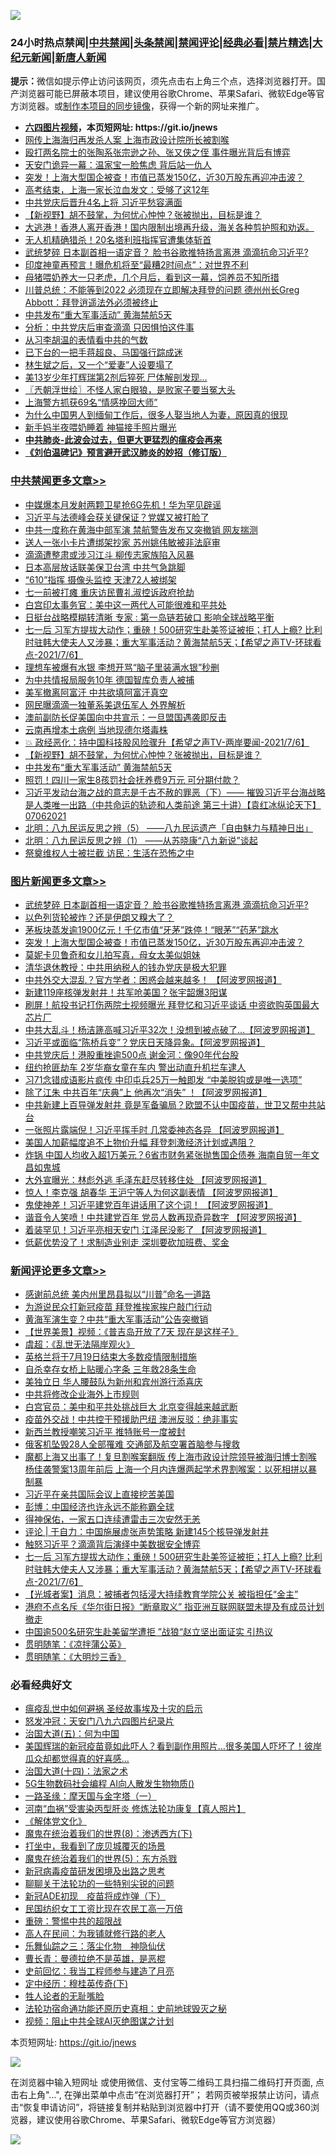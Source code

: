 ![](https://raw.githubusercontent.com/fqnews/bnews/master/64photo/fqnews-qr.jpg)

<div id="tt">
<h3>24小时热点禁闻|<a href="#%E4%B8%AD%E5%85%B1%E7%A6%81%E9%97%BB%E6%9B%B4%E5%A4%9A%E6%96%87%E7%AB%A0">中共禁闻</a>|<a href="#%E5%9B%BE%E7%89%87%E6%96%B0%E9%97%BB%E6%9B%B4%E5%A4%9A%E6%96%87%E7%AB%A0">头条禁闻</a>|<a href="#%E6%96%B0%E9%97%BB%E8%AF%84%E8%AE%BA%E6%9B%B4%E5%A4%9A%E6%96%87%E7%AB%A0">禁闻评论|<a href="#%E5%BF%85%E7%9C%8B%E7%BB%8F%E5%85%B8%E5%A5%BD%E6%96%87">经典必看|<a href="/video.md#%E7%A6%81%E7%89%87%E7%B2%BE%E9%80%89">禁片精选</a>|<a href="https://github.com/fqnews/djy/blob/master/gb/nf1351518.md#1">大纪元新闻</a>|<a href="https://github.com/fqnews/ntdtv/blob/master/gb/prog204.md#1">新唐人新闻</a></h3>
<div><b>提示：</b>微信如提示停止访问该网页，须先点击右上角三个点，选择浏览器打开。国产浏览器可能已屏蔽本项目，建议使用谷歌Chrome、苹果Safari、微软Edge等官方浏览器。或<a href="https://github.com/fqnews/bnews/blob/master/%E5%88%B6%E4%BD%9Cgit%E7%A6%81%E9%97%BB%E9%95%9C%E5%83%8F.md">制作本项目的同步镜像</a>，获得一个新的网址来推广。</div>
<ul>
<li><b><a href="http://d1.bdrive.tk/64.mp4" target="_blank">六四图片视频</a>，本页短网址: https://git.io/jnews</b></li>
<li><a href="/cbnews/20210706/1581524.md">网传上海海归再发杀人案 上海市政设计院所长被割喉</a></li>
<li><a href="/baitai/20210706/1581380.md">殴打两名院士的张陶系张宗逊之孙、张又侠之侄 事件曝光背后有博弈</a></li>
<li><a href="/cbnews/20210706/1581435.md">天安门诡异一幕：温家宝一脸焦虑 背后站一仇人</a></li>
<li><a href="/topimagenews/20210706/1581505.md">突发！上海大型国企被查！市值已蒸发150亿，近30万股东再迎冲击波？</a></li>
<li><a href="/cnnews/20210706/1581257.md">高考结束，上海一家长泣血发文：受够了这12年</a></li>
<li><a href="/cbnews/20210706/1581407.md">中共党庆后晋升4名上将 习近平愁容满面</a></li>
<li><a href="/comments/20210706/1581674.md">【新视野】胡不鼓掌，为何忧心忡忡？张被抛出，目标是谁？</a></li>
<li><a href="/bannedvideo/20210706/1581663.md">大逃港！香港人离开香港！国内限制出境再升级，海关各种剪护照和劝返。</a></li>
<li><a href="/worldnews/20210706/1581480.md">无人机精确猎杀！20名塔利班指挥官遭集体斩首</a></li>
<li><a href="/topimagenews/20210706/1581728.md">武统梦碎 日本副首相一语定音？ 脸书谷歌推特扬言离港 滴滴抗命习近平?</a></li>
<li><a href="/worldnews/20210706/1581448.md">印度神童再预言！曝危机将至“最糟2时间点”：对世界不利</a></li>
<li><a href="/funmedia/20210706/1581241.md">母猪喂奶养大一只老虎，几个月后，看到这一幕，饲养员不知所措</a></li>
<li><a href="/bannedvideo/20210706/1581542.md">川普总统：不能等到2022  必须现在立即解决拜登的问题  德州州长Greg Abbott：拜登逍遥法外必须被终止</a></li>
<li><a href="/cbnews/20210706/1581613.md">中共发布“重大军事活动” 黄海禁航5天</a></li>
<li><a href="/cbnews/20210706/1581368.md">分析：中共党庆后审查滴滴 只因惧怕这件事</a></li>
<li><a href="/ssgc/20210706/1581675.md">从习李胡温的表情看中共的气数</a></li>
<li><a href="/cbnews/20210706/1581553.md">已下台的一把手蒋超良、马国强行踪成迷</a></li>
<li><a href="/cnnews/20210706/1581256.md">林生斌之后，又一个“爱妻”人设要塌了</a></li>
<li><a href="/cnnews/20210706/1581756.md">美13岁少年打辉瑞第2剂后猝死 尸体解剖发现…</a></li>
<li><a href="/ssgc/20210706/1581329.md">〖兲朝浮世绘〗不怪人家白眼狼，是败家子要当冤大头</a></li>
<li><a href="/baitai/20210706/1581692.md">上海警方抓获69名“情感挽回大师”</a></li>
<li><a href="/funmedia/20210706/1581389.md">为什么中国男人到缅甸工作后，很多人娶当地人为妻，原因真的很现</a></li>
<li><a href="/cnnews/20210706/1581273.md">新手妈半夜喂奶睡着 神猫接手照片曝光</a></li>
<li><b><a href="/comments/20200211/1275071.md" target="_blank">中共肺炎-此波会过去，但更大更猛烈的瘟疫会再来</a></b></li>
<li><b><a href="/comments/20200207/1272816.md" target="_blank">《刘伯温碑记》预言避开武汉肺炎的妙招（修订版）</a></b></li>
</ul>
</div>

<div class="catlist">
<h3><a href="/cbnews/" target="_blank">中共禁闻</a><span><a href="/cbnews/" target="_blank" rel="nofollow">更多文章>></a></span></h3>
<ul>
<li><a href="/cbnews/20210707/1581965.md" target="_blank">中媒爆本月发射两颗卫星抢6G先机！华为罕见辟谣</a></li>
<li><a href="/cbnews/20210707/1581955.md" target="_blank">习近平与法德峰会获关键保证？党媒又被打脸了</a></li>
<li><a href="/cbnews/20210707/1581947.md" target="_blank">中共一度称在黄海中部军演 禁航警告发布又突撤销 网友揣测</a></li>
<li><a href="/cbnews/20210707/1581921.md" target="_blank">送人一张小卡片遭绑架抄家 苏州姚伟敏被非法庭审</a></li>
<li><a href="/cbnews/20210707/1581906.md" target="_blank">滴滴遭整肃或涉习江斗 柳传志家族陷入风暴</a></li>
<li><a href="/cbnews/20210707/1581905.md" target="_blank">日本高层放话联美保卫台湾 中共气急跳脚</a></li>
<li><a href="/cbnews/20210707/1581904.md" target="_blank">“610”指挥 摄像头监控 天津72人被绑架</a></li>
<li><a href="/cbnews/20210707/1581903.md" target="_blank">七一前被打瘫 重庆访民曹礼淑控诉政府抢劫</a></li>
<li><a href="/cbnews/20210707/1581891.md" target="_blank">白宫印太事务官：美中这一两代人可能很难和平共处</a></li>
<li><a href="/cbnews/20210707/1581890.md" target="_blank">日挺台战略模糊转清晰 专家 : 第一岛链若破口 影响全球战略平衡</a></li>
<li><a href="/comments/20210707/1581858.md" target="_blank">七一后 习军方提拔大动作；重磅！500研究生赴美签证被拒；打人上瘾? 比利时驻韩大使夫人又涉暴；重大军事活动？黄海禁航5天；【希望之声TV-环球看点-2021/7/6】</a></li>
<li><a href="/cbnews/20210707/1581845.md" target="_blank">理想车被爆有水银 李想开骂“脑子里装满水银”秒删</a></li>
<li><a href="/cbnews/20210706/1581770.md" target="_blank">为中共情报局服务10年 德国智库负责人被捕</a></li>
<li><a href="/cbnews/20210706/1581735.md" target="_blank">美军撤离阿富汗 中共欲填阿富汗真空</a></li>
<li><a href="/cbnews/20210706/1581734.md" target="_blank">网民曝滴滴一独董系美退伍军人 外界解析</a></li>
<li><a href="/cbnews/20210706/1581716.md" target="_blank">澳前副防长促美国向中共宣示：一旦盟国遇袭即反击</a></li>
<li><a href="/cbnews/20210706/1581715.md" target="_blank">云南再增本土病例 当地现德尔塔毒株</a></li>
<li><a href="/comments/20210706/1581712.md" target="_blank">💥 政经恶化：持中国科技股风险骤升【希望之声TV-两岸要闻-2021/7/6】</a></li>
<li><a href="/comments/20210706/1581674.md" target="_blank">【新视野】胡不鼓掌，为何忧心忡忡？张被抛出，目标是谁？</a></li>
<li><a href="/cbnews/20210706/1581613.md" target="_blank">中共发布“重大军事活动” 黄海禁航5天</a></li>
<li><a href="/cbnews/20210706/1581612.md" target="_blank">照罚！四川一家生8孩罚社会抚养费9万元 可分期付款？</a></li>
<li><a href="/comments/20210706/1581604.md" target="_blank">习近平发动台海之战的意志是千古不赦的罪恶（下）—— 摧毁习近平台海战略是人类唯一出路（中共命运的轨迹和人类前途  第三十讲）【袁红冰纵论天下】 07062021</a></li>
<li><a href="/comments/20210706/1581589.md" target="_blank">北明：八九民运反思之辨（5） ——八九民运遗产「自由魅力与精神日出」</a></li>
<li><a href="/cbnews/20210706/1581574.md" target="_blank">北明：八九民运反思之辨（1） ——从苏晓康“八九新说”谈起</a></li>
<li><a href="/cbnews/20210706/1581563.md" target="_blank">祭奠维权人士被拦截 访民：生活在恐怖之中</a></li>

</ul>
</div>
<div class="catlist">
<h3><a href="/topimagenews/" target="_blank">图片新闻</a><span><a href="/topimagenews/" target="_blank" rel="nofollow">更多文章>></a></span></h3>
<ul>
<li><a href="/topimagenews/20210706/1581728.md" target="_blank">武统梦碎 日本副首相一语定音？ 脸书谷歌推特扬言离港 滴滴抗命习近平?</a></li>
<li><a href="/topimagenews/20210706/1581523.md" target="_blank">以色列货轮被炸？还是伊朗又糗大了？</a></li>
<li><a href="/topimagenews/20210706/1581506.md" target="_blank">茅板块蒸发逾1900亿元！千亿市值“牙茅”跌停！“眼茅”“药茅”跳水</a></li>
<li><a href="/topimagenews/20210706/1581505.md" target="_blank">突发！上海大型国企被查！市值已蒸发150亿，近30万股东再迎冲击波？</a></li>
<li><a href="/topimagenews/20210706/1581222.md" target="_blank">莫妮卡贝鲁奇和女儿拍写真，母女太美似姐妹</a></li>
<li><a href="/topimagenews/20210705/1580992.md" target="_blank">清华退休教授：中共用纳税人的钱办党庆是极大犯罪</a></li>
<li><a href="/topimagenews/20210705/1580819.md" target="_blank">中共外交大混乱？官方学者：困惑会越来越多！ 【阿波罗网报道】</a></li>
<li><a href="/topimagenews/20210705/1580483.md" target="_blank">新建119座核弹发射井！共军呛美国？张宇韶爆3阳谋</a></li>
<li><a href="/topimagenews/20210704/1580353.md" target="_blank">刷屏！航投书记打伤两院士视频曝光 拜登忆和习近平谈话 中资欲购英国最大芯片厂</a></li>
<li><a href="/topimagenews/20210704/1580198.md" target="_blank">中共大乱斗！杨洁篪高喊习近平32次！没想到被点破了&#8230;【阿波罗网报道】</a></li>
<li><a href="/topimagenews/20210704/1580090.md" target="_blank">习近平或面临“陈桥兵变”？党庆日天降异象。【阿波罗网报道】</a></li>
<li><a href="/topimagenews/20210704/1579925.md" target="_blank">中共党庆后！港股重挫逾500点 谢金河：像90年代台股</a></li>
<li><a href="/topimagenews/20210704/1579885.md" target="_blank">纽约抢匪劫车 2岁华裔女童在车内 警出动直升机拦车逮人</a></li>
<li><a href="/topimagenews/20210703/1579780.md" target="_blank">习71念错成语影片疯传 中印屯兵25万一触即发 “中美脱钩或是唯一选项”</a></li>
<li><a href="/topimagenews/20210703/1579613.md" target="_blank">除了江朱 中共百年“庆典”上 他再次“消失” ！【阿波罗网报道】</a></li>
<li><a href="/topimagenews/20210702/1579216.md" target="_blank">中共新建上百导弹发射井 竟是军备骗局？欧盟不认中国疫苗，世卫又帮中共站台</a></li>
<li><a href="/topimagenews/20210702/1578867.md" target="_blank">一张照片露端倪！习近平挥手时 几常委神态各异 【阿波罗网报道】</a></li>
<li><a href="/topimagenews/20210702/1578533.md" target="_blank">美国人加薪幅度追不上物价升幅 拜登刺激经济计划或遇阻？</a></li>
<li><a href="/topimagenews/20210701/1578374.md" target="_blank">炸锅 中国人均收入超1万美元？6省市财务紧张抛售国企债券 海南自贸一年文昌如鬼城</a></li>
<li><a href="/topimagenews/20210701/1578148.md" target="_blank">大外宣曝光：林彪外逃 毛泽东赶尽转移住处 【阿波罗网报道】</a></li>
<li><a href="/topimagenews/20210701/1578123.md" target="_blank">惊人！李克强 胡春华 王沪宁等人为何这副表情 【阿波罗网报道】</a></li>
<li><a href="/topimagenews/20210701/1578104.md" target="_blank">鬼使神差！习近平建党百年讲话用了这个词！ 【阿波罗网报道】</a></li>
<li><a href="/topimagenews/20210701/1578070.md" target="_blank">谐音令人笑喷！中共建党百年 党员人数再现奇异数字 【阿波罗网报道】</a></li>
<li><a href="/topimagenews/20210701/1577976.md" target="_blank">着装罕见！习近平亮相天安门 江泽民没影了 【阿波罗网报道】</a></li>
<li><a href="/topimagenews/20210701/1577804.md" target="_blank">低薪优势没了！求制造业别走 深圳要砍加班费、奖金</a></li>

</ul>
</div>
<div class="catlist">
<h3><a href="/comments/" target="_blank">新闻评论</a><span><a href="/comments/" target="_blank" rel="nofollow">更多文章>></a></span></h3>
<ul>
<li><a href="/comments/20210707/1581976.md" target="_blank">感谢前总统 美内州里昂县拟以“川普”命名一道路</a></li>
<li><a href="/comments/20210707/1581957.md" target="_blank">为游说民众打新冠疫苗 拜登推挨家挨户敲门行动</a></li>
<li><a href="/comments/20210707/1581944.md" target="_blank">黄海军演生变？中共“重大军事活动”公告突撤销</a></li>
<li><a href="/comments/20210707/1581943.md" target="_blank">【世界美景】视频：《普吉岛开放了7天 现在是这样子》</a></li>
<li><a href="/comments/20210707/1581942.md" target="_blank">虞超：《乱世无法隔岸观火》</a></li>
<li><a href="/comments/20210707/1581938.md" target="_blank">英格兰将于7月19日结束大多数疫情限制措施</a></li>
<li><a href="/comments/20210707/1581918.md" target="_blank">自杀幸存女桥上贴暖心字条 三年救28条生命</a></li>
<li><a href="/comments/20210707/1581917.md" target="_blank">美独立日 华人腰鼓队为新州和宾州游行添喜庆</a></li>
<li><a href="/comments/20210707/1581916.md" target="_blank">中共将修改企业海外上市规则</a></li>
<li><a href="/comments/20210707/1581889.md" target="_blank">白宫官员：美中和平共处挑战巨大 北京变得越来越武断</a></li>
<li><a href="/comments/20210707/1581888.md" target="_blank">疫苗外交战！中共控干预援助巴纽 澳洲反驳：绝非事实</a></li>
<li><a href="/comments/20210707/1581887.md" target="_blank">新西兰教授嘲笑习近平 推特账号一度被封</a></li>
<li><a href="/comments/20210707/1581885.md" target="_blank">俄客机坠毁28人全部罹难 交通部及航空署首脑参与搜救</a></li>
<li><a href="/comments/20210707/1581880.md" target="_blank">魔都上海又出事了！复旦割喉案翻版 传上海市政设计院领导被海归博士割喉 杨佳袭警案13周年前后 上海一个月内连爆两起学术界割喉案：以死相拼以暴制暴</a></li>
<li><a href="/comments/20210707/1581876.md" target="_blank">习近平在亲共国际会议上直接挖苦美国</a></li>
<li><a href="/comments/20210707/1581875.md" target="_blank">彭博：中国经济也许永远不能称霸全球</a></li>
<li><a href="/comments/20210707/1581874.md" target="_blank">得神保佑，一家五口连续遭雷击三次安然无恙</a></li>
<li><a href="/comments/20210707/1581866.md" target="_blank">评论 | 于自力：中国施展虚张声势策略 新建145个核导弹发射井</a></li>
<li><a href="/comments/20210707/1581863.md" target="_blank">触怒习近平？滴滴背后演绎中美数据安全博弈</a></li>
<li><a href="/comments/20210707/1581858.md" target="_blank">七一后 习军方提拔大动作；重磅！500研究生赴美签证被拒；打人上瘾? 比利时驻韩大使夫人又涉暴；重大军事活动？黄海禁航5天；【希望之声TV-环球看点-2021/7/6】</a></li>
<li><a href="/comments/20210707/1581857.md" target="_blank">【光城者案】消息：被捕者包括浸大持续教育学院公关 被指担任“金主”</a></li>
<li><a href="/comments/20210707/1581856.md" target="_blank">港府不点名斥《华尔街日报》“断章取义” 指亚洲互联网联盟未提及有成员计划撤走</a></li>
<li><a href="/comments/20210707/1581855.md" target="_blank">中国逾500名研究生赴美留学遭拒 ”战狼“赵立坚出面证实 引热议</a></li>
<li><a href="/comments/20210707/1581837.md" target="_blank">贯明随笔：《凉拌蒲公英》</a></li>
<li><a href="/comments/20210707/1581836.md" target="_blank">贯明随笔：《大明炒三香》</a></li>

</ul>
</div>

<div class="catlist">
<h3>必看经典好文</h3>
<ul>
<li><a href="/comments/20200618/1346823.md" target="_blank">瘟疫乱世中如何避祸 圣经故事埃及十灾的启示</a></li>
<li><a href="/comments/20200604/783200.md" target="_blank">怒发冲冠：天安门八九六四图片纪录片</a></li>
<li><a href="/cbnews/20180311/913065.md" target="_blank">治国大道(五)：何为中国</a></li>
<li><a href="/comments/20201215/1447764.md" target="_blank">美国辉瑞的新冠疫苗竟如此吓人？看到副作用照片…很多美国人吓坏了！彼岸瓜众却都觉得真的好喜感…</a></li>
<li><a href="/cbnews/20180320/916962.md" target="_blank">治国大道(十四)：法家之术</a></li>
<li><a href="/topimagenews/20200527/1335347.md" target="_blank">5G生物数码社会编程 AI向人散发生物物质()</a></li>
<li><a href="/tculture/20160806/568214.md" target="_blank">一路圣缘：摩天国与金字塔（一）</a></li>
<li><a href="/comments/20210329/1514622.md" target="_blank">河南“血祸”受害染丙型肝炎 修炼法轮功康复【真人照片】</a></li>
<li><a href="/bookwiki/20130610/138400.md" target="_blank">《解体党文化》</a></li>
<li><a href="/topimagenews/20180527/948714.md" target="_blank">魔鬼在统治着我们的世界(8)：渗透西方(下)</a></li>
<li><a href="/comments/20201015/1414242.md" target="_blank">打坐中，我看到了庞贝城覆灭的场景</a></li>
<li><a href="/topimagenews/20180524/946967.md" target="_blank">魔鬼在统治着我们的世界(5)：东方杀戮</a></li>
<li><a href="/comments/20200917/1029129.md" target="_blank">新冠病毒疫苗研发困境及出路之思考</a></li>
<li><a href="/comments/20190417/1114875.md" target="_blank">聊聊关于法轮功的一些特别尖锐的问题</a></li>
<li><a href="/headline/20200908/1392940.md" target="_blank">新冠ADE初现　疫苗将成炸弹（下）</a></li>
<li><a href="/lifebaike/20200515/1328783.md" target="_blank">民国纺织女工工资比现在农民工高一万倍</a></li>
<li><a href="/comments/20200717/1362287.md" target="_blank">重磅：警惕中共的超限战</a></li>
<li><a href="/tculture/20121023/72121.md" target="_blank">高人在民间：为我铺就修行路的老人</a></li>
<li><a href="/tculture/20190101/1056889.md" target="_blank">乐舞仙踪之三：落尘化物　神隐仙伏</a></li>
<li><a href="/comments/20180726/727420.md" target="_blank">曹长青：曼德拉绝不是英雄，是恶棍</a></li>
<li><a href="/aomi/history/20141104/323033.md" target="_blank">史前回忆：我当工程师参与建造了月亮</a></li>
<li><a href="/tculture/xiulian/20151108/468739.md" target="_blank">定中经历：穆桂英传奇(下)</a></li>
<li><a href="/comments/20200606/783250.md" target="_blank">牲人论者的无耻嘴脸</a></li>
<li><a href="/tculture/20121025/73069.md" target="_blank">法轮功宿命通功能还原历史真相：史前地球毁灭之秘</a></li>
<li><a href="/comments/20201221/1451945.md" target="_blank">视频：阻止中共全球AI灭绝图谋之计划</a></li>

</ul>
</div>

本页短网址: https://git.io/jnews

![](https://raw.githubusercontent.com/fqnews/bnews/master/64photo/fqnews-qr.jpg)

在浏览器中输入短网址 或使用微信、支付宝等二维码工具扫描二维码打开页面, 点击右上角"...", 在弹出菜单中点击“在浏览器打开”； 若网页被举报禁止访问，请点击“恢复申请访问”，将链接复制并粘贴到浏览器中打开（请不要使用QQ或360浏览器，建议使用谷歌Chrome、苹果Safari、微软Edge等官方浏览器）

![](https://raw.githubusercontent.com/fqnews/bnews/master/64photo/wx.jpg)